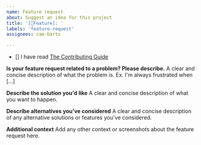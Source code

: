 ```yaml
---
name: Feature request
about: Suggest an idea for this project
title: '[🤖Feature]: '
labels: 'feature-request'
assignees: cam-barts

---
```


<!-- Please add an 'x' to the box when you've read the guide -->
- [] I have read [The Contributing Guide](https://github.com/cam-barts/grafana-calendar-annotator/blob/main/CONTRIBUTING.md)

**Is your feature request related to a problem? Please describe.**
A clear and concise description of what the problem is. Ex. I'm always frustrated when [...]

**Describe the solution you'd like**
A clear and concise description of what you want to happen.

**Describe alternatives you've considered**
A clear and concise description of any alternative solutions or features you've considered.

**Additional context**
Add any other context or screenshots about the feature request here.